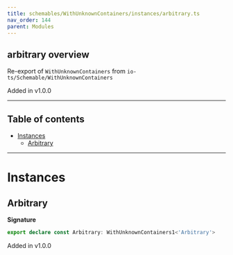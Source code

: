 ```yaml
---
title: schemables/WithUnknownContainers/instances/arbitrary.ts
nav_order: 144
parent: Modules
---
```


## arbitrary overview

Re-export of `WithUnknownContainers` from `io-ts/Schemable/WithUnknownContainers`

Added in v1.0.0

---

<h2 class="text-delta">Table of contents</h2>

- [Instances](#instances)
  - [Arbitrary](#arbitrary)

---

# Instances

## Arbitrary

**Signature**

```ts
export declare const Arbitrary: WithUnknownContainers1<'Arbitrary'>
```

Added in v1.0.0
